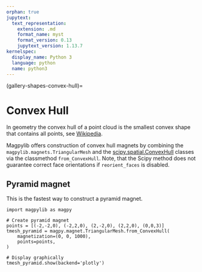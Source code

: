 ```yaml
---
orphan: true
jupytext:
  text_representation:
    extension: .md
    format_name: myst
    format_version: 0.13
    jupytext_version: 1.13.7
kernelspec:
  display_name: Python 3
  language: python
  name: python3
---
```


(gallery-shapes-convex-hull)=

# Convex Hull

In geometry the convex hull of a point cloud is the smallest convex shape that contains all points, see [Wikipedia](https://en.wikipedia.org/wiki/Convex_hull).

Magpylib offers construction of convex hull magnets by combining the `magpylib.magnets.TriangularMesh` and the [scipy.spatial.ConvexHull](https://docs.scipy.org/doc/scipy/reference/generated/scipy.spatial.ConvexHull.html) classes via the classmethod `from_ConvexHull`. Note, that the Scipy method does not guarantee correct face orientations if `reorient_faces` is disabled.

## Pyramid magnet

This is the fastest way to construct a pyramid magnet.

```{code-cell} ipython3
import magpylib as magpy

# Create pyramid magnet
points = [(-2,-2,0), (-2,2,0), (2,-2,0), (2,2,0), (0,0,3)]
tmesh_pyramid = magpy.magnet.TriangularMesh.from_ConvexHull(
    magnetization=(0, 0, 1000),
    points=points,
)

# Display graphically
tmesh_pyramid.show(backend='plotly')
```